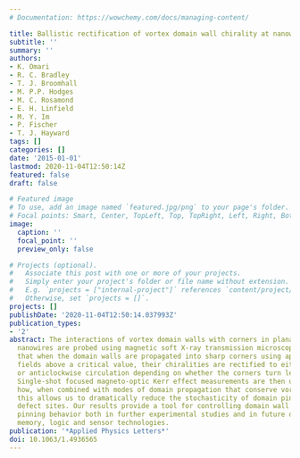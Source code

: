 ```yaml
---
# Documentation: https://wowchemy.com/docs/managing-content/

title: Ballistic rectification of vortex domain wall chirality at nanowire corners
subtitle: ''
summary: ''
authors:
- K. Omari
- R. C. Bradley
- T. J. Broomhall
- M. P.P. Hodges
- M. C. Rosamond
- E. H. Linfield
- M. Y. Im
- P. Fischer
- T. J. Hayward
tags: []
categories: []
date: '2015-01-01'
lastmod: 2020-11-04T12:50:14Z
featured: false
draft: false

# Featured image
# To use, add an image named `featured.jpg/png` to your page's folder.
# Focal points: Smart, Center, TopLeft, Top, TopRight, Left, Right, BottomLeft, Bottom, BottomRight.
image:
  caption: ''
  focal_point: ''
  preview_only: false

# Projects (optional).
#   Associate this post with one or more of your projects.
#   Simply enter your project's folder or file name without extension.
#   E.g. `projects = ["internal-project"]` references `content/project/deep-learning/index.md`.
#   Otherwise, set `projects = []`.
projects: []
publishDate: '2020-11-04T12:50:14.037993Z'
publication_types:
- '2'
abstract: The interactions of vortex domain walls with corners in planar magnetic
  nanowires are probed using magnetic soft X-ray transmission microscopy. We show
  that when the domain walls are propagated into sharp corners using applied magnetic
  fields above a critical value, their chiralities are rectified to either clockwise
  or anticlockwise circulation depending on whether the corners turn left or right.
  Single-shot focused magneto-optic Kerr effect measurements are then used to demonstrate
  how, when combined with modes of domain propagation that conserve vortex chirality,
  this allows us to dramatically reduce the stochasticity of domain pinning at artificial
  defect sites. Our results provide a tool for controlling domain wall chirality and
  pinning behavior both in further experimental studies and in future domain wall-based
  memory, logic and sensor technologies.
publication: '*Applied Physics Letters*'
doi: 10.1063/1.4936565
---
```

